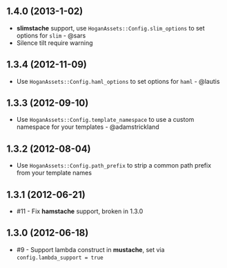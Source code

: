 ## 1.4.0 (2013-1-02)

* **slimstache** support, use `HoganAssets::Config.slim_options` to set options for `slim` - @sars
* Silence tilt require warning

## 1.3.4 (2012-11-09)

* Use `HoganAssets::Config.haml_options` to set options for `haml` - @lautis

## 1.3.3 (2012-09-10)

* Use `HoganAssets::Config.template_namespace` to use a custom namespace for your templates - @adamstrickland

## 1.3.2 (2012-08-04)

* Use `HoganAssets::Config.path_prefix` to strip a common path prefix from your template names

## 1.3.1 (2012-06-21)

* #11 - Fix **hamstache** support, broken in 1.3.0

## 1.3.0 (2012-06-18)

* #9 - Support lambda construct in **mustache**, set via `config.lambda_support = true`
